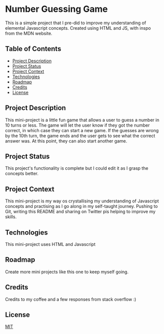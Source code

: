 # Number Guessing Game
This is a simple project that I pre-did to improve my understanding of elemental Javascript concepts. Created using HTML and JS, with inspo from the MDN website.

## Table of Contents
* [Project Description](#project-description)
* [Project Status](#project-status)
* [Project Context](#project-context)
* [Technologies](#technologies)
* [Roadmap](#roadmap)
* [Credits](#credits)
* [License](#license)



## Project Description
This mini-project is a little fun game that allows a user to guess a number in 10 turns or less. The game will let the user know if they got the number correct, in which case they can start a new game. If the guesses are wrong by the 10th turn, the game ends and the user gets to see what the correct answer was. At this point, they can also start another game.

## Project Status
This project's functionality is complete but I could edit it as I grasp the concepts better.

## Project Context
This mini-project is my way os crystallising my understanding of Javascript concepts and practising as I go along in my self-taught journey. Pushing to Git, writing this README and sharing on Twitter pis helping to improve my skills.

## Technologies
This mini-project uses HTML and Javascript

## Roadmap
Create more mini projects like this one to keep myself going.

## Credits
Credits to my coffee and a few responses from stack overflow :)

## License
[MIT](https://choosealicense.com/licenses/mit/)